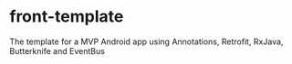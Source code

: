 # front-template
The template for a MVP Android app using Annotations, Retrofit, RxJava, Butterknife and EventBus
